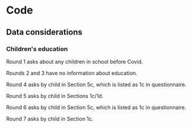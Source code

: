 # Code

## Data considerations

### Children's education

Round 1 asks about any children in school before Covid.

Rounds 2 and 3 have no information about education.

Round 4 asks by child in Section 5c, which is listed as 1c
in questionnaire.

Round 5 asks by child in Sections 1c/1d.

Round 6 asks by child in Section 5c, which is listed as 1c
in questionnaire. 

Round 7 asks by child in Section 1c.